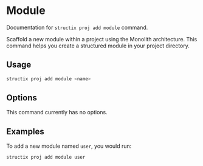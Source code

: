 # Module

Documentation for `structix proj add module` command.

Scaffold a new module within a project using the Monolith architecture. This command helps you create a structured module in your project directory.

## Usage

```bash
structix proj add module <name>
```

## Options

This command currently has no options.

## Examples

To add a new module named `user`, you would run:

```bash
structix proj add module user
```